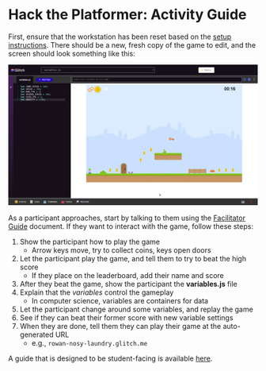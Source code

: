 # Hack the Platformer: Activity Guide
First, ensure that the workstation has been reset based on the [setup instructions](FacilitatorSetup.md). There should be a new, fresh copy of the game to edit, and the screen should look something like this:

![](../../Assets/PlatformHackerScreenshot.png)

As a participant approaches, start by talking to them using the [Facilitator Guide](FacilitatorGuideSheet.docx) document. If they want to interact with the game, follow these steps:

1. Show the participant how to play the game  
    - Arrow keys move, try to collect coins, keys open doors
1. Let the participant play the game, and tell them to try to beat the high score  
    - If they place on the leaderboard, add their name and score
1. After they beat the game, show the participant the **variables.js** file
1. Explain that the _variables_ control the gameplay  
    - In computer science, variables are containers for data
1. Let the participant change around some variables, and replay the game
1. See if they can beat their former score with new variable settings
1. When they are done, tell them they can play their game at the auto-generated URL  
    - e.g., `rowan-nosy-laundry.glitch.me`

A guide that is designed to be student-facing is available [here](StudentDesc.md).
